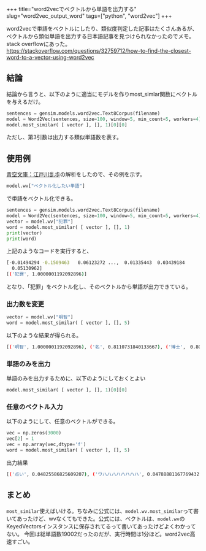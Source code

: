 +++
title="word2vecでベクトルから単語を出力する"
slug="word2vec_output_word"
tags=["python", "word2vec"]
+++

word2vecで単語をベクトルにしたり、類似度判定した記事はたくさんあるが、ベクトルから類似単語を出力する日本語記事を見つけられなかったのでメモ。
stack overflowにあった。
https://stackoverflow.com/questions/32759712/how-to-find-the-closest-word-to-a-vector-using-word2vec

## 結論
結論から言うと、以下のように適当にモデルを作りmost_simlar関数にベクトルを与えるだけ。

```python
sentences = gensim.models.word2vec.Text8Corpus(filename)
model = Word2Vec(sentences, size=100, window=5, min_count=5, workers=4)
model.most_similar( [ vector ], [], 1)[0][0]
``` 
ただし、第3引数は出力する類似単語数を表す。

## 使用例
[青空文庫：江戸川乱歩](http://www.aozora.gr.jp/index_pages/person1779.html)の解析をしたので、その例を示す。

```python
model.wv["ベクトル化したい単語"]
```
で単語をベクトル化できる。

```python
sentences = gensim.models.word2vec.Text8Corpus(filename)
model = Word2Vec(sentences, size=100, window=5, min_count=5, workers=4)
vector = model.wv["犯罪"]
word = model.most_similar( [ vector ], [], 1)
print(vector)
print(word)
```
上記のようなコードを実行すると、

```bash
[-0.01494294 -0.1509463   0.06123272 ...,  0.01335443  0.03439184
  0.05130962]
[('犯罪', 1.0000001192092896)]
```
となり、「犯罪」をベクトル化し、そのベクトルから単語が出力できている。


### 出力数を変更

```python
vector = model.wv["明智"]
word = model.most_similar( [ vector ], [], 5)
```
以下のような結果が得られる。

```bash
[('明智', 1.0000001192092896), ('名', 0.8110731840133667), ('博士',　0.8006758093833923), ('氏', 0.7667115330696106), ('殿村', 0.7487545609474182)]
```

### 単語のみを出力
単語のみを出力するために、以下のようにしておくとよい

```python
model.most_similar( [ vector ], [], 1)[0][0]
```

### 任意のベクトル入力
以下のようにして、任意のベクトルができる。

```python
vec = np.zeros(3000)
vec[2] = 1
vec = np.array(vec,dtype='f')
word = model.most_similar( [ vector ], [], 5)
```
出力結果

```bash
[('点い', 0.04825586825609207), ('ワハハハハハハハハ', 0.04788881167769432), ('珍奇', 0.04669386148452759), ('憎らしい', 0.04500409588217735), ('な', 0.04486800357699394)]
```

## まとめ
`most_similar`使えばいける。ちなみに公式には、`model.wv.most_similar`って書いてあったけど、wvなくてもできた。公式には、ベクトルは、`model.wv`のKeyedVectorsインスタンスに保存されてるって書いてあったけどよくわかってない。
今回は総単語数19002だったのだが、実行時間は1分ほど。word2vec高速すごい。
